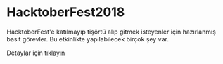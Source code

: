# HacktoberFest2018
HacktoberFest'e katılmayıp tişörtü alıp gitmek isteyenler için hazırlanmış basit görevler.
Bu etkinlikte yapılabilecek birçok şey var.

Detaylar için [tıklayın](https://codekal.wordpress.com/2019/04/29/codekal-hacktoberfeste-katiliyor/)
